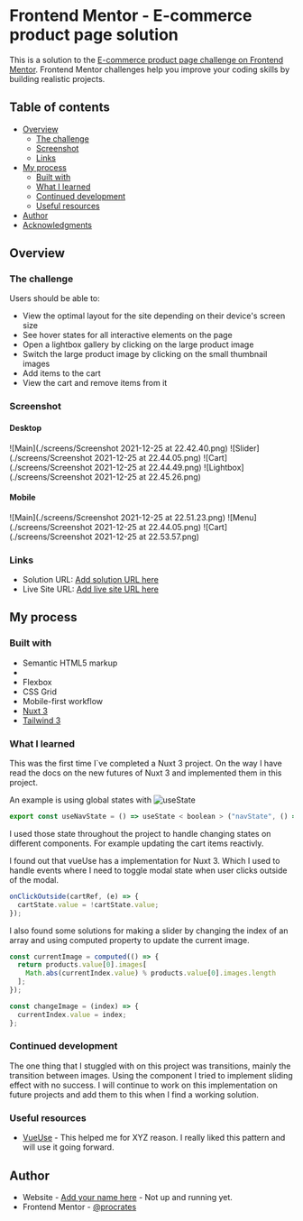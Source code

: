# Frontend Mentor - E-commerce product page solution

This is a solution to the [E-commerce product page challenge on Frontend Mentor](https://www.frontendmentor.io/challenges/ecommerce-product-page-UPsZ9MJp6). Frontend Mentor challenges help you improve your coding skills by building realistic projects.

## Table of contents

- [Overview](#overview)
  - [The challenge](#the-challenge)
  - [Screenshot](#screenshot)
  - [Links](#links)
- [My process](#my-process)
  - [Built with](#built-with)
  - [What I learned](#what-i-learned)
  - [Continued development](#continued-development)
  - [Useful resources](#useful-resources)
- [Author](#author)
- [Acknowledgments](#acknowledgments)

## Overview

### The challenge

Users should be able to:

- View the optimal layout for the site depending on their device's screen size
- See hover states for all interactive elements on the page
- Open a lightbox gallery by clicking on the large product image
- Switch the large product image by clicking on the small thumbnail images
- Add items to the cart
- View the cart and remove items from it

### Screenshot

#### Desktop

![Main](./screens/Screenshot 2021-12-25 at 22.42.40.png)
![Slider](./screens/Screenshot 2021-12-25 at 22.44.05.png)
![Cart](./screens/Screenshot 2021-12-25 at 22.44.49.png)
![Lightbox](./screens/Screenshot 2021-12-25 at 22.45.26.png)

#### Mobile

![Main](./screens/Screenshot 2021-12-25 at 22.51.23.png)
![Menu](./screens/Screenshot 2021-12-25 at 22.44.05.png)
![Cart](./screens/Screenshot 2021-12-25 at 22.53.57.png)

### Links

- Solution URL: [Add solution URL here](https://your-solution-url.com)
- Live Site URL: [Add live site URL here](fm-ecommerce-product-page.netlify.app)

## My process

### Built with

- Semantic HTML5 markup
-
- Flexbox
- CSS Grid
- Mobile-first workflow
- [Nuxt 3](https://v3.nuxtjs.org/)
- [Tailwind 3](https://tailwindcss.com/)

### What I learned

This was the first time I`ve completed a Nuxt 3 project. On the way I have read the docs on the new futures of Nuxt 3 and implemented them in this project.

An example is using global states with ![useState](https://v3.nuxtjs.org/docs/usage/state#shared-state)

```js
export const useNavState = () => useState < boolean > ("navState", () => false);
```

I used those state throughout the project to handle changing states on different components. For example updating the cart items reactivly.

I found out that vueUse has a implementation for Nuxt 3. Which I used to handle events where I need to toggle modal state when user clicks outside of the modal.

```js
onClickOutside(cartRef, (e) => {
  cartState.value = !cartState.value;
});
```

I also found some solutions for making a slider by changing the index of an array and using computed property to update the current image.

```js
const currentImage = computed(() => {
  return products.value[0].images[
    Math.abs(currentIndex.value) % products.value[0].images.length
  ];
});

const changeImage = (index) => {
  currentIndex.value = index;
};
```

### Continued development

The one thing that I stuggled with on this project was transitions, mainly the transition between images. Using the <transtion> component I tried to implement sliding effect with no success. I will continue to work on this implementation on future projects and add them to this when I find a working solution.

### Useful resources

- [VueUse](https://vueuse.org/) - This helped me for XYZ reason. I really liked this pattern and will use it going forward.

## Author

- Website - [Add your name here](https://www.mpm.digital) - Not up and running yet.
- Frontend Mentor - [@procrates](https://www.frontendmentor.io/profile/procrates)
